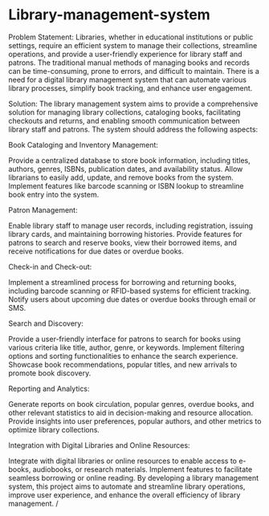 # Library-management-system
Problem Statement:
Libraries, whether in educational institutions or public settings, require an efficient system to manage their collections, streamline operations, and provide a user-friendly experience for library staff and patrons. The traditional manual methods of managing books and records can be time-consuming, prone to errors, and difficult to maintain. There is a need for a digital library management system that can automate various library processes, simplify book tracking, and enhance user engagement.

Solution:
The library management system aims to provide a comprehensive solution for managing library collections, cataloging books, facilitating checkouts and returns, and enabling smooth communication between library staff and patrons. The system should address the following aspects:

Book Cataloging and Inventory Management:

Provide a centralized database to store book information, including titles, authors, genres, ISBNs, publication dates, and availability status.
Allow librarians to easily add, update, and remove books from the system.
Implement features like barcode scanning or ISBN lookup to streamline book entry into the system.

Patron Management:

Enable library staff to manage user records, including registration, issuing library cards, and maintaining borrowing histories.
Provide features for patrons to search and reserve books, view their borrowed items, and receive notifications for due dates or overdue books.

Check-in and Check-out:

Implement a streamlined process for borrowing and returning books, including barcode scanning or RFID-based systems for efficient tracking.
Notify users about upcoming due dates or overdue books through email or SMS.

Search and Discovery:

Provide a user-friendly interface for patrons to search for books using various criteria like title, author, genre, or keywords.
Implement filtering options and sorting functionalities to enhance the search experience.
Showcase book recommendations, popular titles, and new arrivals to promote book discovery.

Reporting and Analytics:

Generate reports on book circulation, popular genres, overdue books, and other relevant statistics to aid in decision-making and resource allocation.
Provide insights into user preferences, popular authors, and other metrics to optimize library collections.

Integration with Digital Libraries and Online Resources:

Integrate with digital libraries or online resources to enable access to e-books, audiobooks, or research materials.
Implement features to facilitate seamless borrowing or online reading.
By developing a library management system, this project aims to automate and streamline library operations, improve user experience, and enhance the overall efficiency of library management.
/




